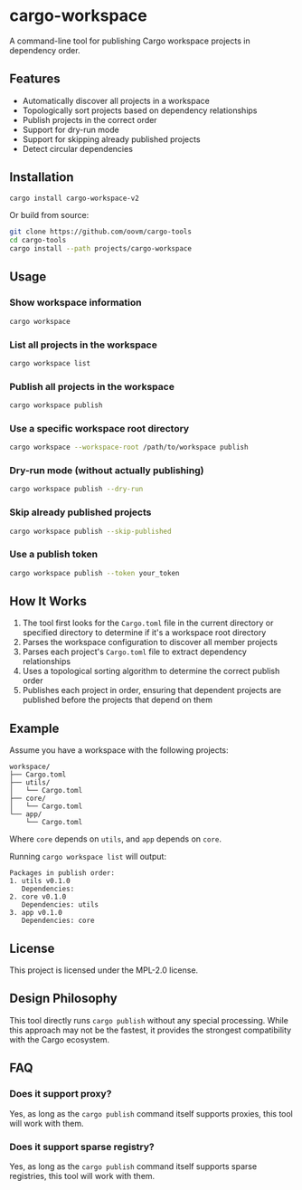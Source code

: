 # cargo-workspace

A command-line tool for publishing Cargo workspace projects in dependency order.

## Features

- Automatically discover all projects in a workspace
- Topologically sort projects based on dependency relationships
- Publish projects in the correct order
- Support for dry-run mode
- Support for skipping already published projects
- Detect circular dependencies

## Installation

```bash
cargo install cargo-workspace-v2
```

Or build from source:

```bash
git clone https://github.com/oovm/cargo-tools
cd cargo-tools
cargo install --path projects/cargo-workspace
```

## Usage

### Show workspace information

```bash
cargo workspace
```

### List all projects in the workspace

```bash
cargo workspace list
```

### Publish all projects in the workspace

```bash
cargo workspace publish
```

### Use a specific workspace root directory

```bash
cargo workspace --workspace-root /path/to/workspace publish
```

### Dry-run mode (without actually publishing)

```bash
cargo workspace publish --dry-run
```

### Skip already published projects

```bash
cargo workspace publish --skip-published
```

### Use a publish token

```bash
cargo workspace publish --token your_token
```

## How It Works

1. The tool first looks for the `Cargo.toml` file in the current directory or specified directory to determine if it's a workspace root directory
2. Parses the workspace configuration to discover all member projects
3. Parses each project's `Cargo.toml` file to extract dependency relationships
4. Uses a topological sorting algorithm to determine the correct publish order
5. Publishes each project in order, ensuring that dependent projects are published before the projects that depend on them

## Example

Assume you have a workspace with the following projects:

```
workspace/
├── Cargo.toml
├── utils/
│   └── Cargo.toml
├── core/
│   └── Cargo.toml
└── app/
    └── Cargo.toml
```

Where `core` depends on `utils`, and `app` depends on `core`.

Running `cargo workspace list` will output:

```
Packages in publish order:
1. utils v0.1.0
   Dependencies: 
2. core v0.1.0
   Dependencies: utils
3. app v0.1.0
   Dependencies: core
```

## License

This project is licensed under the MPL-2.0 license.

## Design Philosophy

This tool directly runs `cargo publish` without any special processing. While this approach may not be the fastest, it provides the strongest compatibility with the Cargo ecosystem.

## FAQ

### Does it support proxy?

Yes, as long as the `cargo publish` command itself supports proxies, this tool will work with them.

### Does it support sparse registry?

Yes, as long as the `cargo publish` command itself supports sparse registries, this tool will work with them.